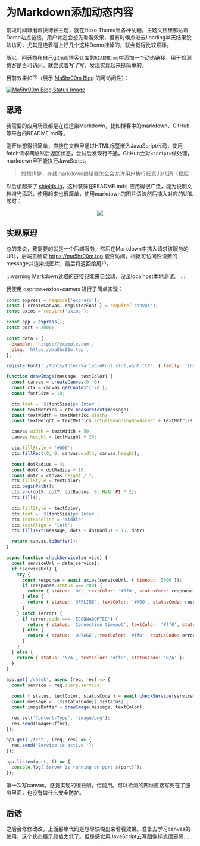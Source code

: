 # 为Markdown添加动态内容

前段时间琢磨着换博客主题，就在Hexo Theme里各种乱翻。主题文档里都贴着Demo站点链接，用户肯定会想先看看效果，但有时候点进去Loading半天结果没法访问，尤其是连着碰上好几个这种Demo挂掉的，就会觉得比较烦躁。

所以，阿菇想在自己github博客仓库的`README.md`中添加一个动态链接，用于检测博客是否可访问。就尝试着写了写，发现实现起来挺简单的。

目前效果如下（展示 [Ma5hr00m Blog](https://ma5hr00m.top) 的可访问性）：

[![Ma5hr00m Blog Status Image](http://123.206.118.236/check?service=blog)](https://ma5hr00m.top)

## 思路

我需要的应用场景都是在线渲染Markdown，比如博客中的markdown、GitHub等平台的README.md等。

刚开始想得很简单，直接在文档里通过HTML标签嵌入JavaScript代码，使用fetch请求网址然后返回状态，尝试后发现行不通，GitHub会对`<script>`做处理，markdown里不能执行JavaScript。

> 想想也是，在线markdown编辑器怎么会允许用户执行任意JS代码（捂脸

然后想起来了 [shields.io](https://shields.io)，这种装饰在README.md中应用得很广泛，能为说明文档增光添彩。使用起来也很简单，使用markdown的图片语法然后插入对应的URL即可：

<div align='center'>
  <img src='https://img.shields.io/badge/manjaro-35BF5C?style=for-the-badge&logo=manjaro&logoColor=white'>
</div>

## 实现原理

总的来说，我需要的就是一个后端服务，然后在Markdown中插入请求该服务的URL，后端去检查 https://ma5hr00m.top 能否访问，根据可访问性设置的message并渲染成图片，最后将返回给用户。

:::warning
Markdown读取的链接只能来自公网，没法localhost本地测试。
:::

我使用 express+axios+canvas 进行了简单实现：

```JavaScript
const express = require('express');
const { createCanvas, registerFont } = require('canvas');
const axios = require('axios');

const app = express();
const port = 2000;

const data = {
  example: 'https://example.com',
  blog: 'https://ma5hr00m.top',
};

registerFont('./fonts/Inter-VariableFont_slnt,wght.ttf', { family: 'Inter' });

function drawImage(message, textColor) {
  const canvas = createCanvas(0, 0);
  const ctx = canvas.getContext('2d');
  const fontSize = 18;

  ctx.font = `${fontSize}px Inter`;
  const textMetrics = ctx.measureText(message);
  const textWidth = textMetrics.width;
  const textHeight = textMetrics.actualBoundingBoxAscent + textMetrics.actualBoundingBoxDescent;

  canvas.width = textWidth + 50;
  canvas.height = textHeight + 20;

  ctx.fillStyle = '#000';
  ctx.fillRect(0, 0, canvas.width, canvas.height);

  const dotRadius = 4;
  const dotX = dotRadius + 10;
  const dotY = canvas.height / 2;
  ctx.fillStyle = textColor;
  ctx.beginPath();
  ctx.arc(dotX, dotY, dotRadius, 0, Math.PI * 2);
  ctx.fill();

  ctx.fillStyle = textColor;
  ctx.font = `${fontSize}px Inter`;
  ctx.textBaseline = 'middle';
  ctx.textAlign = 'left';
  ctx.fillText(message, dotX + dotRadius + 15, dotY);

  return canvas.toBuffer();
}

async function checkService(service) {
  const serviceUrl = data[service];
  if (serviceUrl) {
    try {
      const response = await axios(serviceUrl, { timeout: 5000 });
      if (response.status === 200) {
        return { status: 'OK', textColor: '#0f0', statusCode: response.status };
      } else {
        return { status: 'OFFLINE', textColor: '#f00', statusCode: response.status };
      }
    } catch (error) {
      if (error.code === 'ECONNABORTED') {
        return { status: 'Connection timeout', textColor: '#ff0', statusCode: error.code };
      } else {
        return { status: 'OUTAGE', textColor: '#ff0', statusCode: error.code };
      }
    }
  } else {
    return { status: 'N/A', textColor: '#ff0', statusCode: 'N/A' };
  }
}

app.get('/check', async (req, res) => {
  const service = req.query.service;

  const { status, textColor, statusCode } = await checkService(service);
  const message = `[${statusCode}] ${status}`;
  const imageBuffer = drawImage(message, textColor);

  res.set('Content-Type', 'image/png');
  res.send(imageBuffer);
});

app.get('/test', (req, res) => {
  res.send('Service is active.');
});

app.listen(port, () => {
  console.log(`Server is running on port ${port}`);
});
```

第一次写canvas，感觉实现的很丑陋，但能用。可以检测的网址直接写死在了服务里面，也没有做什么安全防护。

## 后话

之后会修修改改，上面那串代码是想尽快糊出来看看效果。准备去学习canvas的使用，这个状态展示颜值太低了。但是感觉用JavaScript去写图像样式很邪恶……